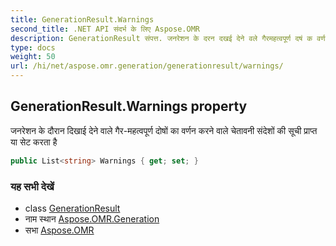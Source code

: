 ```yaml
---
title: GenerationResult.Warnings
second_title: .NET API संदर्भ के लिए Aspose.OMR
description: GenerationResult संपत्त. जनरेशन के दरन दखई देने वले गैरमहत्वपूर्ण दषं क वर्णन करने वले चेतवन संदेशं क सूच प्रप्त य सेट करत है
type: docs
weight: 50
url: /hi/net/aspose.omr.generation/generationresult/warnings/
---
```

## GenerationResult.Warnings property

जनरेशन के दौरान दिखाई देने वाले गैर-महत्वपूर्ण दोषों का वर्णन करने वाले चेतावनी संदेशों की सूची प्राप्त या सेट करता है

```csharp
public List<string> Warnings { get; set; }
```

### यह सभी देखें

* class [GenerationResult](../)
* नाम स्थान [Aspose.OMR.Generation](../../generationresult/)
* सभा [Aspose.OMR](../../../)


